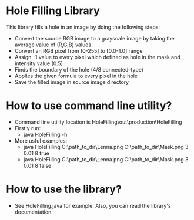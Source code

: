 
# Hole Filling Library

This library fills a hole in an image by doing the following steps:
* Convert the source RGB image to a grayscale image by taking the average value of (R,G,B) values
* Convert an RGB pixel from [0-255] to [0.0-1.0] range
* Assign -1 value to every pixel which defined as hole in the mask and intensity value (0.5)
* Finds the boundary of the hole (4/8 connected-type)
* Applies the given formula to every pixel in the hole
* Save the filled image in source image directory


# How to use command line utility?

* Command line utility location is HoleFilling\out\production\HoleFilling
* Firstly run: 
  * java HoleFilling -h 
* More usful examples:
  * java HoleFilling C:\path_to_dir\Lenna.png C:\path_to_dir\Mask.png 3 0.01 8 true
  * java HoleFilling C:\path_to_dir\Lenna.png C:\path_to_dir\Mask.png 3 0.01 8 false


# How to use the library?

* See HoleFilling.java for example. Also, you can read the library's documentation 